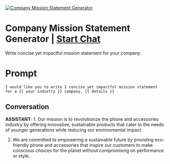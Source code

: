 
[![Company Mission Statement Generator](https://flow-prompt-covers.s3.us-west-1.amazonaws.com/icon/abstract/abs_1.png)](https://gptcall.net/chat.html?data=%7B%22contact%22%3A%7B%22id%22%3A%22P6LFmHO1AUSookWsdfeWC%22%2C%22flow%22%3Atrue%7D%7D)
# Company Mission Statement Generator | [Start Chat](https://gptcall.net/chat.html?data=%7B%22contact%22%3A%7B%22id%22%3A%22P6LFmHO1AUSookWsdfeWC%22%2C%22flow%22%3Atrue%7D%7D)
Write concise yet impactful mission statement for your company.



# Prompt

```
I would like you to write 2 concise yet impactful mission statement for a {{ your industry }} company, {{ details }}

```

## Conversation

**ASSISTANT**: 1. Our mission is to revolutionize the phone and accessories industry by offering innovative, sustainable products that cater to the needs of younger generations while reducing our environmental impact.



2. We are committed to empowering a sustainable future by providing eco-friendly phone and accessories that inspire our customers to make conscious choices for the planet without compromising on performance or style.


